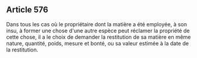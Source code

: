 Article 576
----
Dans tous les cas où le propriétaire dont la matière a été employée, à son insu,
à former une chose d'une autre espèce peut réclamer la propriété de cette chose,
il a le choix de demander la restitution de sa matière en même nature, quantité,
poids, mesure et bonté, ou sa valeur estimée à la date de la restitution.
